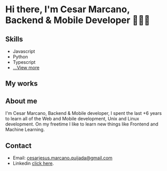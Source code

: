# Hi there, I'm Cesar Marcano, Backend & Mobile Developer 🧑🏻‍💻
## Skills
- Javascript
- Python
- Typescript
- [...View more](./SKILLS.md)

## My works


## About me
I'm Cesar Marcano, Backend & Mobile developer, I spent the last +6 years to learn all of the Web and Mobile development, Unix and Linux development. On my freetime I like to learn new things like Frontend and Machine Learning.

## Contact
- Email: [cesarjesus.marcano.quijada@gmail.com](mailto:cesarjesus.marcano.quijada@gmail.com)
- Linkedin [click here](https://www.linkedin.com/in/cesarmarcanoquijada/).
